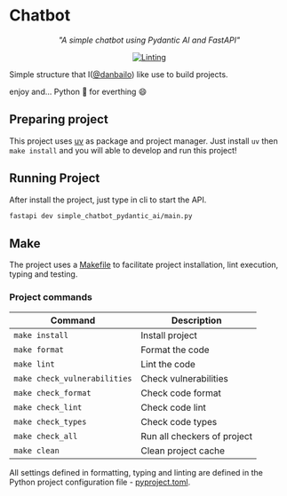# Chatbot

<p align="center">
    <em>"A simple chatbot using Pydantic AI and FastAPI"</em>
</p>
<p align="center">
<a href="https://github.com/danbailo/simple-chatbot-pydantic-ai/actions/workflows/linting.yaml?query=branch=main" target="_blank">
    <img src="https://github.com/danbailo/simple-chatbot-pydantic-ai/actions/workflows/linting.yaml/badge.svg?branch=main" alt="Linting">
</a>
</p>

Simple structure that I([@danbailo](https://github.com/danbailo)) like use to build projects.

enjoy and... Python 🐍 for everthing 😄

## Preparing project
This project uses [uv](https://github.com/astral-sh/uv) as package and project manager. Just install `uv` then `make install` and you will able to develop and run this project!

## Running Project

After install the project, just type in cli to start the API.

```bash
fastapi dev simple_chatbot_pydantic_ai/main.py
```


## Make
The project uses a [Makefile](Makefile) to facilitate project installation, lint execution, typing and testing.

### Project commands

| Command | Description |
|-|-|
| `make install` | Install project |
| `make format` | Format the code |
| `make lint` | Lint the code |
| `make check_vulnerabilities` | Check vulnerabilities |
| `make check_format` | Check code format |
| `make check_lint` | Check code lint |
| `make check_types` | Check code types |
| `make check_all` | Run all checkers of project |
| `make clean` | Clean project cache |

All settings defined in formatting, typing and linting are defined in the Python project configuration file - [pyproject.toml](pyproject.toml).
